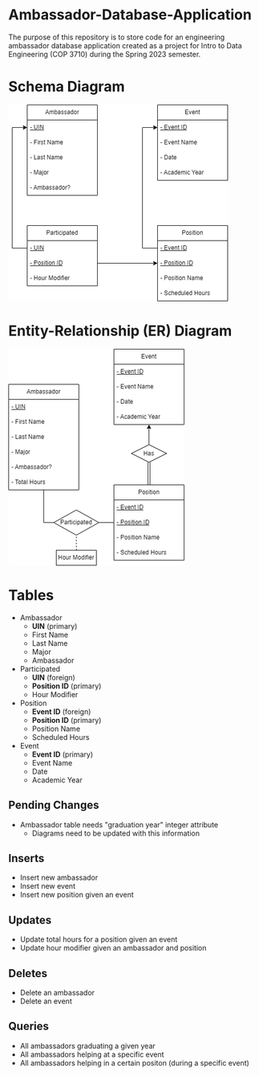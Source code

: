 # Ambassador-Database-Application
The purpose of this repository is to store code for an engineering ambassador database application created as a project for Intro to Data Engineering (COP 3710) during the Spring 2023 semester.

# Schema Diagram
![image](database_schema.png)

# Entity-Relationship (ER) Diagram 
![image](database_entity_relation_diagram.png)

# Tables
- Ambassador 
   - **UIN** (primary)
   - First Name
   - Last Name
   - Major
   - Ambassador
- Participated 
   - **UIN** (foreign)
   - **Position ID** (primary)
   - Hour Modifier
- Position 
   - **Event ID** (foreign)
   - **Position ID** (primary)
   - Position Name
   - Scheduled Hours
- Event 
   - **Event ID** (primary)
   - Event Name
   - Date
   - Academic Year

## Pending Changes
- Ambassador table needs "graduation year" integer attribute
   - Diagrams need to be updated with this information 

## Inserts
- Insert new ambassador
- Insert new event
- Insert new position given an event

## Updates
- Update total hours for a position given an event
- Update hour modifier given an ambassador and position

## Deletes
- Delete an ambassador
- Delete an event

## Queries
- All ambassadors graduating a given year
- All ambassadors helping at a specific event 
- All ambassadors helping in a certain positon (during a specific event) 




